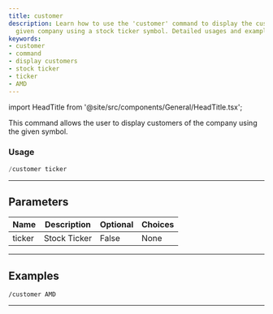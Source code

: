 ```yaml
---
title: customer
description: Learn how to use the 'customer' command to display the customers of a
  given company using a stock ticker symbol. Detailed usages and examples provided.
keywords:
- customer
- command
- display customers
- stock ticker
- ticker
- AMD
---
```


import HeadTitle from '@site/src/components/General/HeadTitle.tsx';

<HeadTitle title="customer - Duediligence - Telegram - Reference | OpenBB Bot Docs" />

This command allows the user to display customers of the company using the given symbol.

### Usage

```python wordwrap
/customer ticker
```

---

## Parameters

| Name | Description | Optional | Choices |
| ---- | ----------- | -------- | ------- |
| ticker | Stock Ticker | False | None |


---

## Examples


```
/customer AMD
```

---
